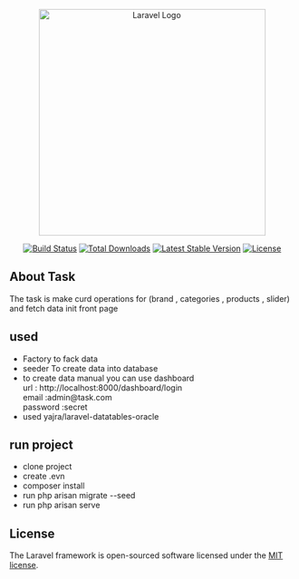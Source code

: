 <p align="center"><a href="https://laravel.com" target="_blank"><img src="https://raw.githubusercontent.com/laravel/art/master/logo-lockup/5%20SVG/2%20CMYK/1%20Full%20Color/laravel-logolockup-cmyk-red.svg" width="400" alt="Laravel Logo"></a></p>

<p align="center">
<a href="https://github.com/laravel/framework/actions"><img src="https://github.com/laravel/framework/workflows/tests/badge.svg" alt="Build Status"></a>
<a href="https://packagist.org/packages/laravel/framework"><img src="https://img.shields.io/packagist/dt/laravel/framework" alt="Total Downloads"></a>
<a href="https://packagist.org/packages/laravel/framework"><img src="https://img.shields.io/packagist/v/laravel/framework" alt="Latest Stable Version"></a>
<a href="https://packagist.org/packages/laravel/framework"><img src="https://img.shields.io/packagist/l/laravel/framework" alt="License"></a>
</p>

## About Task

The task is make curd operations for (brand , categories , products , slider) and fetch data init front page 

## used 
<ul>
    <li>Factory to fack data</li>
      <li>seeder To create data into database </li>
      <li>to create data manual you can use dashboard 
          <br>
url : http://localhost:8000/dashboard/login
                    <br>
email :admin@task.com
                    <br>
password :secret</li>
      <li>used yajra/laravel-datatables-oracle </li>
    </ul>
 


## run project 
<ul>
    <li>clone project </li>
    <li>create .evn</li>
    <li>composer install </li>
    <li>run php arisan migrate --seed </li>
    <li>run php arisan serve </li>
</ul>


## License

The Laravel framework is open-sourced software licensed under the [MIT license](https://opensource.org/licenses/MIT).
